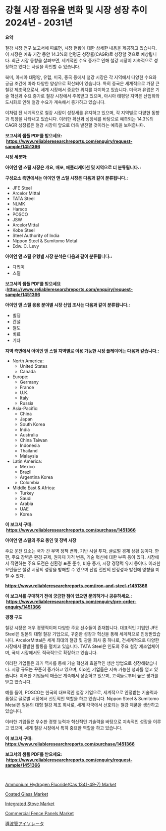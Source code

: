 <p><h1>강철 시장 점유율 변화 및 시장 성장 추이 2024년 - 2031년</h1></p><p><strong>요약</strong></p>
<p><p>철강 시장 연구 보고서에 따르면, 시장 현황에 대한 상세한 내용을 제공하고 있습니다. 이 시장은 예측 기간 동안 14.3%의 연평균 성장률(CAGR)로 성장할 것으로 예상됩니다. 최근 시장 동향을 살펴보면, 세계적인 수요 증가로 인해 철강 시장이 지속적으로 성장하고 있다는 사실을 확인할 수 있습니다.</p><p>북미, 아시아 태평양, 유럽, 미국, 중국 등에서 철강 시장은 각 지역에서 다양한 수요와 공급 조건에 따라 다양한 양상으로 확산되어 있습니다. 특히 중국은 세계적으로 가장 큰 철강 제조국으로서, 세계 시장에서 중요한 위치를 차지하고 있습니다. 미국과 유럽은 기술 혁신과 수요 증가로 철강 시장에서 주목받고 있으며, 아시아 태평양 지역은 산업화와 도시화로 인해 철강 수요가 계속해서 증가하고 있습니다.</p><p>이처럼 전 세계적으로 철강 시장이 성장세를 유지하고 있으며, 각 지역별로 다양한 동향과 특징을 나타내고 있습니다. 이러한 확산과 성장세를 바탕으로 예측되는 14.3%의 CAGR 성장률은 철강 시장이 앞으로 더욱 발전할 것이라는 예측을 보여줍니다.</p></p>
<p><strong>보고서의 샘플 PDF를 받으세요: &nbsp;<a href="https://www.reliableresearchreports.com/enquiry/request-sample/1451366">https://www.reliableresearchreports.com/enquiry/request-sample/1451366</a></strong></p>
<p><strong>시장 세분화:</strong></p>
<p><strong> 아이언 앤 스틸 시장은 개요, 배포, 애플리케이션 및 지역으로 더 분류됩니다. :</strong></p>
<p><strong>구성요소 측면에서는 아이언 앤 스틸 시장은 다음과 같이 분류됩니다.:</strong></p>
<p><ul><li>JFE Steel</li><li>Arcelor Mittal</li><li>TATA Steel</li><li>NLMK</li><li>Harsco</li><li>POSCO</li><li>JSW</li><li>ArcelorMittal</li><li>Kobe Steel</li><li>Steel Authority of India</li><li>Nippon Steel & Sumitomo Metal</li><li>Edw. C. Levy</li></ul></p>
<p><strong> 아이언 앤 스틸 유형별 시장 분석은 다음과 같이 분류됩니다.:</strong></p>
<p><ul><li>다리미</li><li>스틸</li></ul></p>
<p><strong>보고서의 샘플 PDF를 받으세요 :<a href="https://www.reliableresearchreports.com/enquiry/request-sample/1451366">https://www.reliableresearchreports.com/enquiry/request-sample/1451366</a></strong></p>
<p><strong> 아이언 앤 스틸 응용 분야별 시장 산업 조사는 다음과 같이 분류됩니다.:</strong></p>
<p><ul><li>빌딩</li><li>건설</li><li>철도</li><li>비료</li><li>기타</li></ul></p>
<p><strong>지역 측면에서 아이언 앤 스틸 지역별로 이용 가능한 시장 플레이어는 다음과 같습니다.:</strong></p>
<p><ul>
    <li>
        North America:
        <ul>
            <li>United States</li>
            <li>Canada</li>
        </ul>
    </li>
    <li>
        Europe:
        <ul>
            <li>Germany</li>
            <li>France</li>
            <li>U.K.</li>
            <li>Italy</li>
            <li>Russia</li>
        </ul>
    </li>
    <li>
        Asia-Pacific:
        <ul>
            <li>China</li>
            <li>Japan</li>
            <li>South Korea</li>
            <li>India</li>
            <li>Australia</li>
            <li>China Taiwan</li>
            <li>Indonesia</li>
            <li>Thailand</li>
            <li>Malaysia</li>
        </ul>
    </li>
    <li>
        Latin America:
        <ul>
            <li>Mexico</li>
            <li>Brazil</li>
            <li>Argentina Korea</li>
            <li>Colombia</li>
        </ul>
    </li>
    <li>
        Middle East & Africa:
        <ul>
            <li>Turkey</li>
            <li>Saudi</li>
            <li>Arabia</li>
            <li>UAE</li>
            <li>Korea</li>
        </ul>
    </li>
    </ul></p>
<p><strong>이 보고서 구매: &nbsp;<a href="https://www.reliableresearchreports.com/purchase/1451366">https://www.reliableresearchreports.com/purchase/1451366</a></strong></p>
<p><strong>아이언 앤 스틸의 주요 동인 및 장벽 시장</strong></p>
<p><p>주요 운전 요소는 국가 간 무역 정책 변화, 기반 시설 투자, 글로벌 경제 상황 등이다. 한편, 주요 장벽은 환경 규제, 원자재 가격 변동, 기술 혁신에 대한 부족 등이 있다. 시장에서 직면하는 주요 도전은 친환경 표준 준수, 비용 증가, 시장 경쟁력 유지 등이다. 이러한 요인들은 철강 시장의 성장을 방해할 수 있으며 산업 전반의 안정성과 발전에 영향을 미칠 수 있다.</p></p>
<p><strong><a href="https://www.reliableresearchreports.com/iron-and-steel-r1451366">https://www.reliableresearchreports.com/iron-and-steel-r1451366</a></strong></p>
<p><strong>이 보고서를 구매하기 전에 궁금한 점이 있으면 문의하거나 공유하세요.: &nbsp;<a href="https://www.reliableresearchreports.com/enquiry/pre-order-enquiry/1451366">https://www.reliableresearchreports.com/enquiry/pre-order-enquiry/1451366</a></strong></p>
<p><strong>경쟁 구도</strong></p>
<p><p>철강 시장은 매우 경쟁적이며 다양한 주요 선수들이 존재합니다. 대표적인 기업인 JFE Steel은 일본의 대형 철강 기업으로, 꾸준한 성장과 혁신을 통해 세계적으로 인정받았습니다. ArcelorMittal은 세계 최대의 철강 및 광물 회사 중 하나로, 전세계적으로 다양한 시장에서 활발한 활동을 펼치고 있습니다. TATA Steel은 인도의 주요 철강 제조업체이며, 국제 시장에서도 적극적으로 확장하고 있습니다.</p><p>이러한 기업들은 과거 역사를 통해 기술 혁신과 효율적인 생산 방법으로 성장해왔습니다. 시장 규모는 꾸준히 증가하고 있으며, 이러한 기업들은 지속 가능한 성과를 얻고 있습니다. 이러한 기업들의 매출은 계속해서 상승하고 있으며, 고객들로부터 높은 평가를 받고 있습니다.</p><p>예를 들어, POSCO는 한국의 대표적인 철강 기업으로, 세계적으로 인정받는 기술력과 품질로 글로벌 시장에서 선도적인 역할을 하고 있습니다. Nippon Steel & Sumitomo Metal은 일본의 대형 철강 제조 회사로, 세계 각국에서 선호되는 철강 제품을 생산하고 있습니다.</p><p>이러한 기업들은 우수한 경영 능력과 혁신적인 기술력을 바탕으로 지속적인 성장을 이루고 있으며, 세계 철강 시장에서 특히 중요한 역할을 하고 있습니다.</p></p>
<p><strong>이 보고서 구매: &nbsp; <a href="https://www.reliableresearchreports.com/purchase/1451366">https://www.reliableresearchreports.com/purchase/1451366</a></strong></p>
<p><strong>보고서의 샘플 PDF를 받으세요: &nbsp;<a href="https://www.reliableresearchreports.com/enquiry/request-sample/1451366">https://www.reliableresearchreports.com/enquiry/request-sample/1451366</a></strong><strong></strong></p>
<p>&nbsp;</p>
<p><p><a href="https://www.linkedin.com/pulse/ammonium-hydrogen-fluoridecas-1341-49-7-market-research-report-e7j2f?trackingId=Nomj1iTujDi0REoIJPmIew%3D%3D">Ammonium Hydrogen Fluoride(Cas 1341-49-7) Market</a></p><p><a href="https://issuu.com/reportprime-2/docs/coated-glass-market-size-2030.pptx">Coated Glass Market</a></p><p><a href="https://funky-papaya-cf4.notion.site/Integrated-Stove-Market-Size-and-Market-Trends-Complete-Industry-Overview-2024-to-2031-763d112100754ff4bf26a0dc6b971845">Integrated Stove Market</a></p><p><a href="https://view.publitas.com/reportprime-1/commercial-fence-panels-market-report-reveals-the-latest-trends-and-growth-opportunities-of-this-market/">Commercial Fence Panels Market</a></p><p><a href="https://github.com/hwbcz413288296/Market-Research-Report-List-1/blob/main/542976034562.md">導波管アイソレータ</a></p></p>